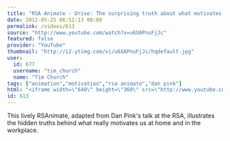 ```yaml
---
title: "RSA Animate - Drive: The surprising truth about what motivates us"
date: 2012-05-25 06:52:13 00:00
permalink: /videos/613
source: "http://www.youtube.com/watch?v=u6XAPnuFjJc"
featured: false
provider: "YouTube"
thumbnail: "http://i2.ytimg.com/vi/u6XAPnuFjJc/hqdefault.jpg"
user:
  id: 677
  username: "tim_church"
  name: "Tim Church"
tags: ["animation","motivation","rsa animate","dan pink"]
html: "<iframe width=\"640\" height=\"360\" src=\"http://www.youtube.com/embed/u6XAPnuFjJc?wmode=transparent&fs=1&feature=oembed\" frameborder=\"0\" allowfullscreen></iframe>"
id: 613
---
```


This lively RSAnimate, adapted from Dan Pink's talk at the RSA, illustrates the hidden truths behind what really motivates us at home and in the workplace.